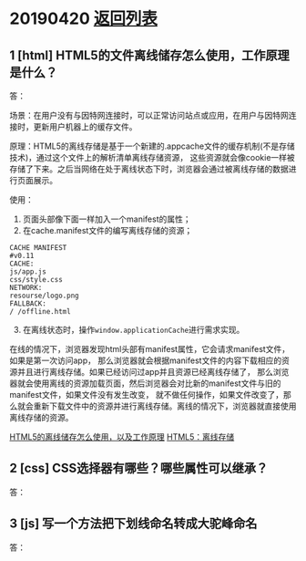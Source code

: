 # 20190420 [返回列表](../Web3+1.md)

## 1 [html] HTML5的文件离线储存怎么使用，工作原理是什么？

答：

场景：在用户没有与因特网连接时，可以正常访问站点或应用，在用户与因特网连接时，更新用户机器上的缓存文件。

原理：HTML5的离线存储是基于一个新建的.appcache文件的缓存机制(不是存储技术)，通过这个文件上的解析清单离线存储资源，
这些资源就会像cookie一样被存储了下来。之后当网络在处于离线状态下时，浏览器会通过被离线存储的数据进行页面展示。

使用：

1. 页面头部像下面一样加入一个manifest的属性；
2. 在cache.manifest文件的编写离线存储的资源；
```
CACHE MANIFEST
#v0.11
CACHE:
js/app.js
css/style.css
NETWORK:
resourse/logo.png
FALLBACK:
/ /offline.html
```
3. 在离线状态时，操作`window.applicationCache`进行需求实现。

在线的情况下，浏览器发现html头部有manifest属性，它会请求manifest文件，如果是第一次访问app，
那么浏览器就会根据manifest文件的内容下载相应的资源并且进行离线存储。如果已经访问过app并且资源已经离线存储了，
那么浏览器就会使用离线的资源加载页面，然后浏览器会对比新的manifest文件与旧的manifest文件，如果文件没有发生改变，
就不做任何操作，如果文件改变了，那么就会重新下载文件中的资源并进行离线存储。离线的情况下，浏览器就直接使用离线存储的资源。

[HTML5的离线储存怎么使用，以及工作原理](https://www.jianshu.com/p/7afddf39c151)
[HTML5：离线存储](https://www.cnblogs.com/shoestrong/p/6435169.html)

## 2 [css] CSS选择器有哪些？哪些属性可以继承？

答：

## 3 [js] 写一个方法把下划线命名转成大驼峰命名

答：
